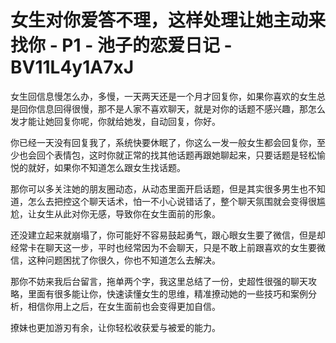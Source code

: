 # 女生对你爱答不理，这样处理让她主动来找你 - P1 - 池子的恋爱日记 - BV11L4y1A7xJ

女生回信息慢怎么办，多慢，一天两天还是一个月才回复你，如果你喜欢的女生总是回你信息回得很慢，那不是人家不喜欢聊天，就是对你的话题不感兴趣，那怎么发才能让她回复你呢，你就给她发，自动回复，你好。

你已经一天没有回复我了，系统快要休眠了，你这么一发一般女生都会回复你，至少也会回个表情包，这时你就正常的找其他话题再跟她聊起来，只要话题是轻松愉悦的就好，如果你不知道怎么跟女生找话题。

那你可以多关注她的朋友圈动态，从动态里面开启话题，但是其实很多男生也不知道，怎么去把控这个聊天话术，怕一不小心说错话了，整个聊天氛围就会变得很尴尬，让女生从此对你无感，导致你在女生面前的形象。

还没建立起来就崩塌了，你可能好不容易鼓起勇气，跟心眼女生要了微信，但是却经常卡在聊天这一步，平时也经常因为不会聊天，只是不敢上前跟喜欢的女生要微信，这种问题困扰了你很久，你也不知道怎么去解决。

那你不妨来我后台留言，拖单两个字，我这里总结了一份，史超性很强的聊天攻略，里面有很多能让你，快速读懂女生的思维，精准撩动她的一些技巧和案例分析，相信你用上之后，在女生面前也会变得更加自信。

撩妹也更加游刃有余，让你轻松收获爱与被爱的能力。
